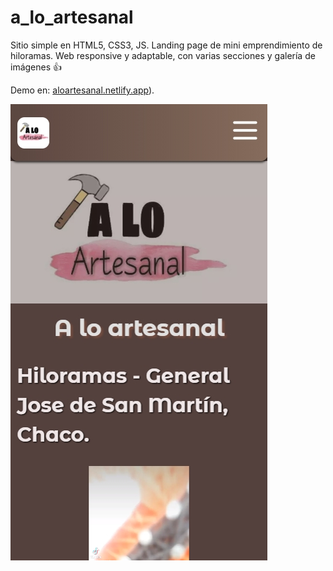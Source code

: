 # a_lo_artesanal
Sitio simple en HTML5, CSS3, JS. Landing page de mini emprendimiento de hiloramas. Web responsive y adaptable, con varias secciones y galería de imágenes :+1:

Demo en: [aloartesanal.netlify.app](https://aloartesanal.netlify.app)).

<img src="/media/cap_MotoG4.jpg" alt="captura a lo artesanal cap_MotoG4"/>

